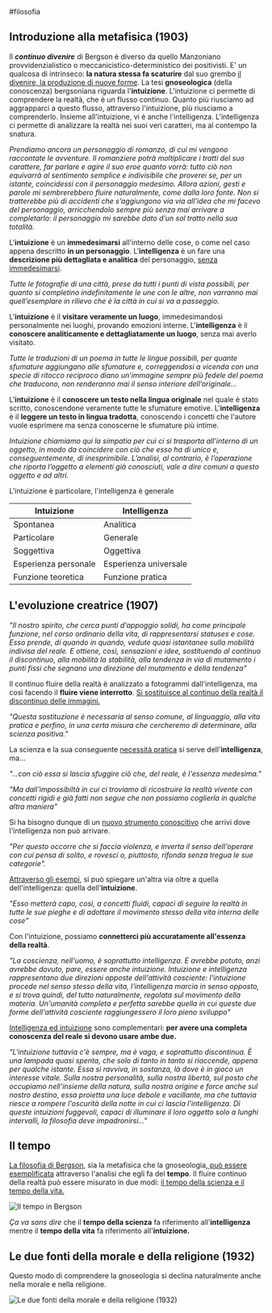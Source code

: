#filosofia 
## Introduzione alla metafisica (1903)

Il ***continuo divenire*** di Bergson è diverso da quello Manzoniano provvidenzialistico o meccanicistico-deterministico dei positivisti. E' un qualcosa di intrinseco: **la natura stessa fa scaturire** dal suo grembo <u>il divenire, la produzione di nuove forme</u>. La tesi **gnoseologica** (della conoscenza) bergsoniana riguarda l'**intuizione**. L'intuizione ci permette di comprendere la realtà, che è un flusso continuo. Quanto più riusciamo ad aggrapparci a questo flusso, attraverso l'intuizione, più riusciamo a comprenderlo. Insieme all'intuizione, vi è anche l'intelligenza. L'intelligenza ci permette di analizzare la realtà nei suoi veri caratteri, ma al contempo la snatura. 

*Prendiamo ancora un personaggio di romanzo, di cui mi vengono raccontate le avventure. Il romanziere potrà moltiplicare i tratti del suo carattere, far parlare e agire il suo eroe quanto vorrà: tutto ciò non equivarrà al sentimento semplice e indivisibile che proverei se, per un istante, coincidessi con il personaggio medesimo. Allora azioni, gesti e parole mi sembrerebbero fluire naturalmente, come dalla loro fonte. Non si tratterebbe più di accidenti che s’aggiungono via via all’idea che mi facevo del personaggio, arricchendolo sempre più senza mai arrivare a completarlo: il personaggio mi sarebbe dato d’un sol tratto nella sua totalità.*

L'**intuizione** è un **immedesimarsi** all'interno delle cose, o come nel caso appena descritto **in un personaggio**. 
L'**intelligenza** è un fare una **descrizione più dettagliata e analitica** del personaggio, <u>senza immedesimarsi</u>.

*Tutte le fotografie di una città, prese da tutti i punti di vista possibili, per quanto si completino indefinitamente le une con le altre, non varranno mai quell’esemplare in rilievo che è la città in cui si va a passeggio.*

L'**intuizione** è il **visitare veramente un luogo**, immedesimandosi personalmente nei luoghi, provando emozioni interne.
L'**intelligenza** è il **conoscere analiticamente e dettagliatamente un luogo**, senza mai averlo visitato.

*Tutte le traduzioni di un poema in tutte le lingue possibili, per quante sfumature aggiungano alle sfumature e, correggendosi a vicenda con una specie di ritocco reciproco diano un’immagine sempre più fedele del poema che traducono, non renderanno mai il senso interiore dell’originale…*

L'**intuizione** è il **conoscere un testo nella lingua originale** nel quale è stato scritto, conoscendone veramente tutte le sfumature emotive.
L'**intelligenza** è il **leggere un testo in lingua tradotta**, conoscendo i concetti che l'autore vuole esprimere ma senza conoscerne le sfumature più intime.

*Intuizione chiamiamo qui la simpatia per cui ci si trasporta all’interno di un oggetto, in modo da coincidere con ciò che esso ha di unico e, conseguentemente, di inesprimibile. L’analisi, al contrario, è l’operazione che riporta l’oggetto a elementi già conosciuti, vale a dire comuni a questo oggetto e ad altri.*

L'intuizione è particolare, l'intelligenza è generale

| Intuizione           | Intelligenza          |
| -------------------- | --------------------- |
| Spontanea            | Analitica             |
| Particolare          | Generale              |
| Soggettiva           | Oggettiva             |
| Esperienza personale | Esperienza universale |
| Funzione teoretica   | Funzione pratica      |

## L'evoluzione creatrice (1907)

*"Il nostro spirito, che cerca punti d'appoggio solidi, ha come principale funzione, nel corso ordinario della vita, di rappresentarsi statuses e cose. Esso prende, di quando in quando, vedute quasi istantanee sulla mobilità indivisa del reale. E ottiene, così, sensazioni e idee, sostituendo al continuo il discontinuo, alla mobilità la stabilità, alla tendenza in via di mutamento i punti fissi che segnano una direzione del mutamento e della tendenza"*

Il continuo fluire della realtà è analizzato a fotogrammi dall'intelligenza, ma così facendo il **fluire viene interrotto**. <u>Si sostituisce al continuo della realtà il discontinuo delle immagini. </u>

*"Questa sostituzione è necessaria al senso comune, al linguaggio, alla vita pratica e perfino, in una certa misura che cercheremo di determinare, alla scienza positiva."*

La scienza e la sua conseguente <u>necessità pratica</u> si serve dell'**intelligenza**, ma…

*"…con ciò essa si lascia sfuggire ciò che, del reale, è l'essenza medesima."*

*"Ma dall'impossibiltà in cui ci troviamo di ricostruire la realtà vivente con concetti rigidi e già fatti non segue che non possiamo coglierla in qualche altra maniera"*

Si ha bisogno dunque di un <u>nuovo strumento conoscitivo</u> che arrivi dove l'intelligenza non può arrivare.

*"Per questo occorre che si faccia violenza, e inverta il senso dell'operare con cui pensa di solito, e rovesci o, piuttosto, rifonda senza tregua le sue categorie".* 

<u>Attraverso gli esempi</u>, si può spiegare un'altra via oltre a quella dell'intelligenza: quella dell'**intuizione**.  

*"Esso metterà capo, così, a concetti fluidi, capaci di seguire la realtà in tutte le sue pieghe e di adottare il movimento stesso della vita interna delle cose"*

Con l'intuizione, possiamo **connetterci più accuratamente all'essenza della realtà**. 

*"La coscienza, nell'uomo, è soprattutto intelligenza. E avrebbe potuto, anzi avrebbe dovuto, pare, essere anche intuizione. Intuizione e intelligenza rappresentano due direzioni opposte dell'attività cosciente: l'intuizione procede nel senso stesso della vita, l'intelligenza marcia in senso opposto, e si trova quindi, del tutto naturalmente, regolata sul movimento della materia. Un'umanità completa e perfetta sarebbe quella in cui queste due forme dell'attività cosciente raggiungessero il loro pieno sviluppo"*

<u>Intelligenza ed intuizione</u> sono complementari: **per avere una completa conoscenza del reale si devono usare ambe due.**

*"L'intuizione tuttavia c'è sempre, ma è vaga, e soprattutto discontinua. È una lampada quasi spenta, che solo di tanto in tanto si riaccende, appena per qualche istante. Essa si ravviva, in sostanza, là dove è in gioco un interesse vitale. Sulla nostra personalità, sulla nostra libertà, sul posto che occupiamo nell'insieme della natura, sulla nostra origine e force anche sul nostro destino, essa proietta una luce debole e vacillante, ma che tuttavia riesce a rompere l'oscurità della notte in cui ci lascia l'intelligenza. Di queste intuizioni fuggevoli, capaci di illuminare il loro oggetto solo a lunghi intervalli, la filosofia deve impadronirsi…"*

## Il tempo

<u>La filosofia di Bergson</u>, sia la metafisica che la gnoseologia,<u> può essere esemplificata</u> attraverso l'analisi che egli fa del **tempo**. 
Il fluire continuo della realtà può essere misurato in due modi: <u>il tempo della scienza e il tempo della vita. </u>

![Il tempo in Bergson](https://i.imgur.com/PQhYFnQ.png)

*Ça va sans dire* che il **tempo della scienza** fa riferimento all'**intelligenza** mentre il **tempo della vita** fa riferimento all'**intuizione.**

## Le due fonti della morale e della religione (1932)

Questo modo di comprendere la gnoseologia si declina naturalmente anche nella morale e nella religione. 

![Le due fonti della morale e della religione (1932)](https://i.imgur.com/XTt0NI0.png)






